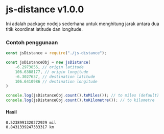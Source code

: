 # js-distance v1.0.0

Ini adalah package nodejs sederhana untuk menghitung jarak antara dua titik koordinat latitude dan longitude.

### Contoh penggunaan

```javascript
const jsDistance = require("./js-distance");

const jsDistanceObj = new jsDistance(
    -6.2973856, // origin latitude
    106.6388177, // origin longitude
    -6.3027637, // destination latitude
    106.6410986 // destination longitude
)

console.log(jsDistanceObj.count().toMiles()); // to miles (default)
console.log(jsDistanceObj.count().toKilometre()); // to kilometre
```
#### Hasil
```text
0.5238991320272929 mil
0.8431339247333317 km
```
